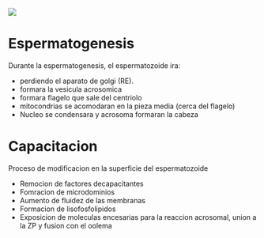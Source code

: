 ![](https://i.imgur.com/NGsQuTP.png)

# Espermatogenesis

Durante la espermatogenesis, el espermatozoide ira:
- perdiendo el aparato de golgi (RE).
- formara la vesicula acrosomica
- formara flagelo que sale del centriolo
- mitocondrias se acomodaran en la pieza media (cerca del flagelo)
- Nucleo se condensara y acrosoma formaran la cabeza

# Capacitacion

Proceso de modificacion en la superficie del espermatozoide
- Remocion de factores decapacitantes
- Fomracion de microdominios
- Aumento de fluidez de las membranas
- Formacion de lisofosfolipidos
- Exposicion de moleculas encesarias para la reaccion acrosomal, union a la ZP y fusion con el oolema
